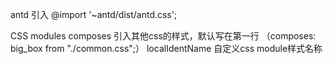 antd
    引入 @import '~antd/dist/antd.css';

CSS modules
    composes 引入其他css的样式，默认写在第一行 （composes: big_box from "./common.css";）
    localIdentName 自定义css module样式名称
